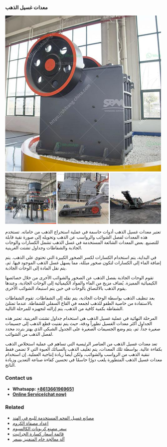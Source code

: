 <h3>معدات غسيل الذهب</h3><img src='1701854255.jpg' alt=''><p>تعتبر معدات غسيل الذهب أدوات حاسمة في عملية استخراج الذهب من خاماته. تستخدم هذه المعدات لفصل الشوائب والرواسب عن الذهب وتحويله إلى صورة نقية قابلة للتصنيع. بعض المعدات الشائعة المستخدمة في غسل الذهب تشمل الكسارات والوحات الجاذبة والشفاطات وجداول تشتت الغرينية.</p><p>في البداية، يتم استخدام الكسارات لكسر الصخور الكبيرة التي تحتوي على الذهب. يتم إضافة الماء إلى الكسارات لتكون صخور مبللة، مما يسهل غسل الذهب الموجود فيها. ثم، يتم نقل المادة إلى الوحات الجاذبة.</p><p>تقوم الوحات الجاذبة بفصل الذهب عن الصخور والشوائب الأخرى من خلال خصائصها الكيميائية المميزة. يُضاف مزيج من الماء والمواد الكيميائية إلى الوحات الجاذبة، وعندها يقوم الذهب بالالتصاق بالوحات في حين يتم استبعاد الشوائب الأخرى.</p><p>بعد تنظيف الذهب بواسطة الوحات الجاذبة، يتم نقله إلى الشفاطات. تقوم الشفاطات بالاستفادة من خاصية الطفو للذهب لجمعه في القاع السفلي للشفاطة. عندما تمتلئ الشفاطة بكمية كافية من الذهب، يتم إزالته لتجهيزه للمرحلة التالية.</p><p>المرحلة النهائية في عملية غسيل الذهب هي استخدام جداول تشتت الغرينية. تعتبر هذه الجداول أكثر معدات الغسيل تطوراً ودقة، حيث يتم تفتيت قطع الذهب إلى جسيمات صغيرة جداً. ثم، يتم وضع الجسيمات الصغيرة على الجدول الشبكي الذي يهتز بتردد محدد لفصل الذهب من الشوائب.</p><p>تعد معدات غسيل الذهب من العناصر الرئيسية التي تساهم في عملية استخلاص الذهب بكفاءة عالية. بواسطة تلك المعدات، يتم تغليف الذهب بالسبائك العبوة التي لا تضمن فقط تنقية الذهب من الرواسب والشوائب، ولكن أيضاً زيادة إنتاجية العملية. إن استخدام معدات غسيل الذهب المتطورة يلعب دورًا حاسمًا في تحسين كفاءة صناعة التعدين وزيادة الناتج.</p><h3>Contact us</h3><ul><li><strong>Whatsapp:&nbsp;<a href="https://wa.me/8613661969651">+8613661969651</a></strong></li><li><a href="https://swt.shibang-china.com/?git&amp;zhl&amp;معدات غسيل الذهب"><strong>Online Service(chat now)</strong></a></li></ul><h3>Related</h3><ul><li><a href='مصانع غسيل الفحم المستخدمة للبيع في الهند.md'>مصانع غسيل الفحم المستخدمة للبيع في الهند</a></li><li><a href='إعداد مصفاة الكروم.md'>إعداد مصفاة الكروم</a></li><li><a href='سعر مصنع كربونات الكالسيوم.md'>سعر مصنع كربونات الكالسيوم</a></li><li><a href='قائمة أسعار كسارة الجرانيت.md'>قائمة أسعار كسارة الجرانيت</a></li><li><a href='آلة معالجة خام المنغنيز بسعر.md'>آلة معالجة خام المنغنيز بسعر</a></li></ul>